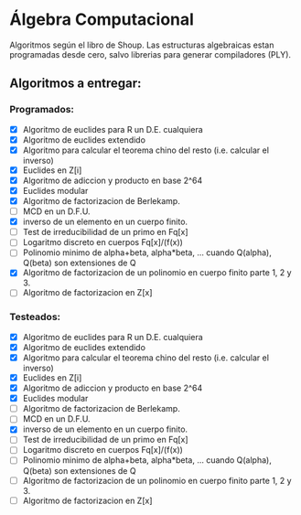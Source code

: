 # Álgebra Computacional
Algoritmos según el libro de Shoup.
Las estructuras algebraicas estan programadas desde cero, salvo librerias para generar compiladores (PLY).
## Algoritmos a entregar:
### Programados:
- [x] Algoritmo de euclides para R un D.E. cualquiera
- [x] Algoritmo de euclides extendido
- [x] Algoritmo para calcular el teorema chino del resto (i.e. calcular el inverso)
- [x] Euclides en Z[i]
- [x] Algoritmo de adiccion y producto en base 2^64
- [x] Euclides modular
- [x] Algoritmo de factorizacion de Berlekamp.
- [ ] MCD en un D.F.U.
- [x] inverso de un elemento en un cuerpo finito.
- [ ] Test de irreducibilidad de un primo en Fq[x]
- [ ] Logaritmo discreto en cuerpos Fq[x]/(f(x))
- [ ] Polinomio minimo de alpha+beta, alpha*beta, ... cuando Q(alpha), Q(beta) son extensiones de Q
- [x] Algoritmo de factorizacion de un polinomio en cuerpo finito parte 1, 2 y 3.
- [ ] Algoritmo de factorizacion en Z[x]

### Testeados:
- [x] Algoritmo de euclides para R un D.E. cualquiera
- [x] Algoritmo de euclides extendido
- [x] Algoritmo para calcular el teorema chino del resto (i.e. calcular el inverso)
- [x] Euclides en Z[i]
- [x] Algoritmo de adiccion y producto en base 2^64
- [x] Euclides modular
- [ ] Algoritmo de factorizacion de Berlekamp.
- [ ] MCD en un D.F.U.
- [x] inverso de un elemento en un cuerpo finito.
- [ ] Test de irreducibilidad de un primo en Fq[x]
- [ ] Logaritmo discreto en cuerpos Fq[x]/(f(x))
- [ ] Polinomio minimo de alpha+beta, alpha*beta, ... cuando Q(alpha), Q(beta) son extensiones de Q
- [ ] Algoritmo de factorizacion de un polinomio en cuerpo finito parte 1, 2 y 3.
- [ ] Algoritmo de factorizacion en Z[x]
